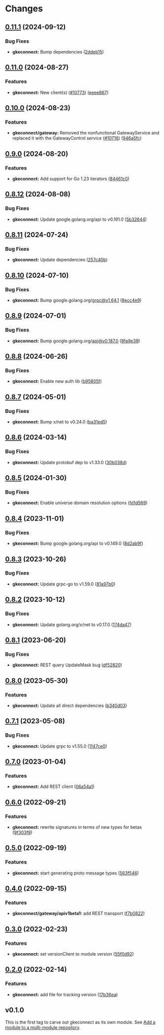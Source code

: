 # Changes

## [0.11.1](https://github.com/googleapis/google-cloud-go/compare/gkeconnect/v0.11.0...gkeconnect/v0.11.1) (2024-09-12)


### Bug Fixes

* **gkeconnect:** Bump dependencies ([2ddeb15](https://github.com/googleapis/google-cloud-go/commit/2ddeb1544a53188a7592046b98913982f1b0cf04))

## [0.11.0](https://github.com/googleapis/google-cloud-go/compare/gkeconnect/v0.10.0...gkeconnect/v0.11.0) (2024-08-27)


### Features

* **gkeconnect:** New client(s) ([#10773](https://github.com/googleapis/google-cloud-go/issues/10773)) ([eeee867](https://github.com/googleapis/google-cloud-go/commit/eeee867c16397d617ff8071959ca7fd86f7232ca))

## [0.10.0](https://github.com/googleapis/google-cloud-go/compare/gkeconnect/v0.9.0...gkeconnect/v0.10.0) (2024-08-23)


### Features

* **gkeconnect/gateway:** Removed the nonfunctional GatewayService and replaced it with the GatewayControl service ([#10716](https://github.com/googleapis/google-cloud-go/issues/10716)) ([946a5fc](https://github.com/googleapis/google-cloud-go/commit/946a5fcfeb85e22b1d8e995cda6b18b745459656))

## [0.9.0](https://github.com/googleapis/google-cloud-go/compare/gkeconnect/v0.8.12...gkeconnect/v0.9.0) (2024-08-20)


### Features

* **gkeconnect:** Add support for Go 1.23 iterators ([84461c0](https://github.com/googleapis/google-cloud-go/commit/84461c0ba464ec2f951987ba60030e37c8a8fc18))

## [0.8.12](https://github.com/googleapis/google-cloud-go/compare/gkeconnect/v0.8.11...gkeconnect/v0.8.12) (2024-08-08)


### Bug Fixes

* **gkeconnect:** Update google.golang.org/api to v0.191.0 ([5b32644](https://github.com/googleapis/google-cloud-go/commit/5b32644eb82eb6bd6021f80b4fad471c60fb9d73))

## [0.8.11](https://github.com/googleapis/google-cloud-go/compare/gkeconnect/v0.8.10...gkeconnect/v0.8.11) (2024-07-24)


### Bug Fixes

* **gkeconnect:** Update dependencies ([257c40b](https://github.com/googleapis/google-cloud-go/commit/257c40bd6d7e59730017cf32bda8823d7a232758))

## [0.8.10](https://github.com/googleapis/google-cloud-go/compare/gkeconnect/v0.8.9...gkeconnect/v0.8.10) (2024-07-10)


### Bug Fixes

* **gkeconnect:** Bump google.golang.org/grpc@v1.64.1 ([8ecc4e9](https://github.com/googleapis/google-cloud-go/commit/8ecc4e9622e5bbe9b90384d5848ab816027226c5))

## [0.8.9](https://github.com/googleapis/google-cloud-go/compare/gkeconnect/v0.8.8...gkeconnect/v0.8.9) (2024-07-01)


### Bug Fixes

* **gkeconnect:** Bump google.golang.org/api@v0.187.0 ([8fa9e39](https://github.com/googleapis/google-cloud-go/commit/8fa9e398e512fd8533fd49060371e61b5725a85b))

## [0.8.8](https://github.com/googleapis/google-cloud-go/compare/gkeconnect/v0.8.7...gkeconnect/v0.8.8) (2024-06-26)


### Bug Fixes

* **gkeconnect:** Enable new auth lib ([b95805f](https://github.com/googleapis/google-cloud-go/commit/b95805f4c87d3e8d10ea23bd7a2d68d7a4157568))

## [0.8.7](https://github.com/googleapis/google-cloud-go/compare/gkeconnect/v0.8.6...gkeconnect/v0.8.7) (2024-05-01)


### Bug Fixes

* **gkeconnect:** Bump x/net to v0.24.0 ([ba31ed5](https://github.com/googleapis/google-cloud-go/commit/ba31ed5fda2c9664f2e1cf972469295e63deb5b4))

## [0.8.6](https://github.com/googleapis/google-cloud-go/compare/gkeconnect/v0.8.5...gkeconnect/v0.8.6) (2024-03-14)


### Bug Fixes

* **gkeconnect:** Update protobuf dep to v1.33.0 ([30b038d](https://github.com/googleapis/google-cloud-go/commit/30b038d8cac0b8cd5dd4761c87f3f298760dd33a))

## [0.8.5](https://github.com/googleapis/google-cloud-go/compare/gkeconnect/v0.8.4...gkeconnect/v0.8.5) (2024-01-30)


### Bug Fixes

* **gkeconnect:** Enable universe domain resolution options ([fd1d569](https://github.com/googleapis/google-cloud-go/commit/fd1d56930fa8a747be35a224611f4797b8aeb698))

## [0.8.4](https://github.com/googleapis/google-cloud-go/compare/gkeconnect/v0.8.3...gkeconnect/v0.8.4) (2023-11-01)


### Bug Fixes

* **gkeconnect:** Bump google.golang.org/api to v0.149.0 ([8d2ab9f](https://github.com/googleapis/google-cloud-go/commit/8d2ab9f320a86c1c0fab90513fc05861561d0880))

## [0.8.3](https://github.com/googleapis/google-cloud-go/compare/gkeconnect/v0.8.2...gkeconnect/v0.8.3) (2023-10-26)


### Bug Fixes

* **gkeconnect:** Update grpc-go to v1.59.0 ([81a97b0](https://github.com/googleapis/google-cloud-go/commit/81a97b06cb28b25432e4ece595c55a9857e960b7))

## [0.8.2](https://github.com/googleapis/google-cloud-go/compare/gkeconnect/v0.8.1...gkeconnect/v0.8.2) (2023-10-12)


### Bug Fixes

* **gkeconnect:** Update golang.org/x/net to v0.17.0 ([174da47](https://github.com/googleapis/google-cloud-go/commit/174da47254fefb12921bbfc65b7829a453af6f5d))

## [0.8.1](https://github.com/googleapis/google-cloud-go/compare/gkeconnect/v0.8.0...gkeconnect/v0.8.1) (2023-06-20)


### Bug Fixes

* **gkeconnect:** REST query UpdateMask bug ([df52820](https://github.com/googleapis/google-cloud-go/commit/df52820b0e7721954809a8aa8700b93c5662dc9b))

## [0.8.0](https://github.com/googleapis/google-cloud-go/compare/gkeconnect/v0.7.1...gkeconnect/v0.8.0) (2023-05-30)


### Features

* **gkeconnect:** Update all direct dependencies ([b340d03](https://github.com/googleapis/google-cloud-go/commit/b340d030f2b52a4ce48846ce63984b28583abde6))

## [0.7.1](https://github.com/googleapis/google-cloud-go/compare/gkeconnect/v0.7.0...gkeconnect/v0.7.1) (2023-05-08)


### Bug Fixes

* **gkeconnect:** Update grpc to v1.55.0 ([1147ce0](https://github.com/googleapis/google-cloud-go/commit/1147ce02a990276ca4f8ab7a1ab65c14da4450ef))

## [0.7.0](https://github.com/googleapis/google-cloud-go/compare/gkeconnect/v0.6.0...gkeconnect/v0.7.0) (2023-01-04)


### Features

* **gkeconnect:** Add REST client ([06a54a1](https://github.com/googleapis/google-cloud-go/commit/06a54a16a5866cce966547c51e203b9e09a25bc0))

## [0.6.0](https://github.com/googleapis/google-cloud-go/compare/gkeconnect/v0.5.0...gkeconnect/v0.6.0) (2022-09-21)


### Features

* **gkeconnect:** rewrite signatures in terms of new types for betas ([9f303f9](https://github.com/googleapis/google-cloud-go/commit/9f303f9efc2e919a9a6bd828f3cdb1fcb3b8b390))

## [0.5.0](https://github.com/googleapis/google-cloud-go/compare/gkeconnect/v0.4.0...gkeconnect/v0.5.0) (2022-09-19)


### Features

* **gkeconnect:** start generating proto message types ([563f546](https://github.com/googleapis/google-cloud-go/commit/563f546262e68102644db64134d1071fc8caa383))

## [0.4.0](https://github.com/googleapis/google-cloud-go/compare/gkeconnect/v0.3.0...gkeconnect/v0.4.0) (2022-09-15)


### Features

* **gkeconnect/gateway/apiv1beta1:** add REST transport ([f7b0822](https://github.com/googleapis/google-cloud-go/commit/f7b082212b1e46ff2f4126b52d49618785c2e8ca))

## [0.3.0](https://github.com/googleapis/google-cloud-go/compare/gkeconnect/v0.2.0...gkeconnect/v0.3.0) (2022-02-23)


### Features

* **gkeconnect:** set versionClient to module version ([55f0d92](https://github.com/googleapis/google-cloud-go/commit/55f0d92bf112f14b024b4ab0076c9875a17423c9))

## [0.2.0](https://github.com/googleapis/google-cloud-go/compare/gkeconnect/v0.1.0...gkeconnect/v0.2.0) (2022-02-14)


### Features

* **gkeconnect:** add file for tracking version ([17b36ea](https://github.com/googleapis/google-cloud-go/commit/17b36ead42a96b1a01105122074e65164357519e))

## v0.1.0

This is the first tag to carve out gkeconnect as its own module. See
[Add a module to a multi-module repository](https://github.com/golang/go/wiki/Modules#is-it-possible-to-add-a-module-to-a-multi-module-repository).

